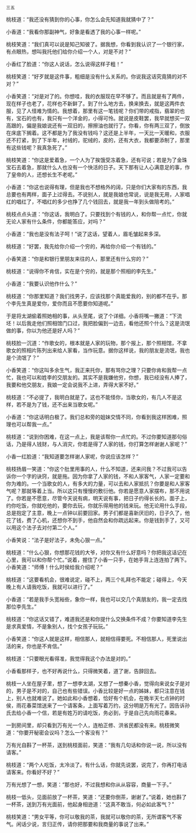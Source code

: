     三五 

   桃枝道：“我还没有猜到你的心事，你怎么会先知道我就猜中了？”

   小香道：“我看你那副神气，好象是看透了我的心事一样呢。”

   桃枝笑道：“我们真可以说是知己知彼了。据我想，你看到我认识了一个银行家，有点眼热，想叫我托他们给你介绍一个人，对是不对？”

   小香红了脸道：“你这人说话，怎么说得这样子粗！”

   桃枝笑道：“好歹就是这件事，粗细是没有什么关系的。你说我这话究竟猜的对不对？”

   小香笑道：“对是对了的。你想哇，我的衣服现在早不够了。而且就是有了两件，现在样子也老了，花样也不新鲜了。到了什么地方去，换来换去，就是这两件衣服，见了人怪难为情的。我想着，那里有这一笔钱呢？你们带的戒指，翡翠的也有，宝石的也有，我只有一个洋金的，小得可怜。就说是皮鞋罢，我早就想买一双高跟的，偏是我娘说还有一双旧的，擦擦油也就行了。你看，你有两三双了，倒放在床底下搁着。这不都是为了我没有钱吗？这还是上半年，一天比一天暖和，衣服还不打紧，到了下半年，衬绒的，驼绒的，皮的，还有大衣，我都要添制了，那里有这些钱呢？我真急死了。”

   桃枝笑道：“你这是爱着急，一个人为了挨饿受冻着急，还有可说；若是为了金珠宝石去着急，那就什么人也没有一个快活的日子。天下那有让人心满意足的事，作了皇帝的人，还想长生不老呢。”

   小香道：“你这也说得有理，但是我也不想格外的阔，只是你们大家有的东西，我总要也有两样，面子上过得去。不说别人，就是我娘也常说，说是我无用，人家唱红的唱红了，不唱红的多少也挣了几个钱回去，就是我一年到头做陪考的。”

   桃枝点点头道：“你这话，我明白了。只要找到个有钱的人，和你帮一点忙，你就无论人家有什么条件，你都能答应，对吗？”

   小香道：“我也是没有法子呵！”说了这话，望着人，眉毛皱起来多深。

   桃枝道：“好罢，我先给你介绍一个穷的，再给你介绍一个有钱的。”

   小香笑道：“你是和银行里朋友来往的人，那里还有什么穷的？”

   桃枝道：“说得你不肯信，实在是个穷的，就是那个照相的李先生。”

   小香道：“我要认识他作什么？”

   桃枝道：“你那里知道？我们找男子，应该找那个真能爱我的，别的都不在乎。那个李先生真是爱你，爱你而且不愿要你知道呢。”

   于是将太湖偷着照她相的事，从头至尾，说了个详细。小香将嘴一撇道：“下流坯！以后我走他们照相馆门口过，我把脸偏到一边去，看他还照个什么？这是流氓做的事，你以为他还是好人吗？”

   桃枝脸一沉道：“作歌女的，根本就是人家的玩物，那个报上，那个照相馆，不拿歌女的照相片陈列出来给人家看，当作玩意。据你这样说，我的朋友是流氓，我也是个流氓了？”

   小香笑道：“你这叫多余生气，我正来托你，那有骂你之理？只要你肯和我帮一点忙，我也可以和姓李的交朋友的。其实不是我嫌他穷，你想，我已经没有人捧了，我要和他交朋友，我娘一定会说我不上进，弄得大家不好。”

   桃枝道：“不必提了，我明白就是了。这也不能怪你，当歌女的，有几人不是这样，若不是为了钱，还不出来当歌女呢。”

   小香道：“你这话明白极了。我们总和旁的姐妹交情不同，你看到我这样困难，照理也可以帮我一点。”

   桃枝道：“说到你困难，在这一点上，我是该帮你一点忙的。不过你要知道那句俗话，乃是得人钱财，与人消灾，你若是得了人家的钱，你打算怎样谢谢人家呢？”

   小香一红脸道：“我知道要怎样谢人家呢，你说应该怎样？”

   桃枝扬眉一笑道：“你这个肚里用事的人，什么不知道，还来问我？不过我可以告诉你一个字的诀窍，就是拖。因为你拿了人家的钱，不和人家客气，人家一定要和你为难的。一个当歌女的人，有多大的力量，可以去和人家抵抗？你要是和人家客气呢？那就等着上当。所以这只有慢慢的敷衍他。你若是愿意人家摆布，那不用说了。你若是不愿意，尽管今天说有病，明天说有事，把日子约得长长的。面子上，约你吃饭，你就吃他的，要你去玩，你就乐得用他的钱来玩。他无论用什么手段，总是抱定了主意，晚上一点钟以前要回家。男子们都是喜新厌旧的，日子久了，他花了钱，费了心机，还想你不到手，他自然会和你疏远起来。你是钱到手了，又可以用这个法子去对付第二个人。”

   小香笑说：“法子是好法子，未免心狠一点。”

   桃枝道：“什么心狠，你想那花钱的大爷，对你又有什么好意吗？你把我这话记在心里，我可以和你帮个忙。”说着，握住了小香一只手，在她手背上连连拍了两下。小香笑道：“师傅！什么时侯给我介绍呢？”

   桃枝道：“这要看机会，很难说定，碰不上，两三个礼拜也不能定；碰得上，今天晚上有人请我吃饭，我就可以进行了。”

   小香道：“若是我手头宽裕些，象你一样，我也可以交几个真朋友的，我一定去找那位李先生。”

   桃枝道：“你这话又错了，难道我还是和你提什么交换条件不成？你要知道李先生是求真爱情，不是象别人，找个女孩子玩玩。”

   小香笑道：“你这人就是这样，相信那人，就相信得要死。不相信那人，死里说出活的来，你也是不肯信。”

   桃枝道：“只要眼光看得准，我觉得我这个办法是对的。”

   小香看那样子，也不好再说什么，只得微笑着，道了谢，告辞回去。

   桃枝一人坐在屋子里，想了一想李太湖，又想了一想秦小香，觉得向来说女子是对的，男子是不对的，自己也有些错误。小香比较是好一点的姊妹，都只注意在钱上，别人也就难说了。她如此和小香想着，恰好有个机会，在晚半天七点钟的时侯，雨花春菜馆送来了一个请客条，上面写着万约，这分明是万有光了。因告诉孙氏去给小香一个信，若是有姓万的请吃饭，务必到，于是自己先向雨花春来。

   一到房间里，却只看到万有光一个人，连柏正修、洪省民都没有来。桃枝微笑道：“你要开秘密会议吗？怎么一个客没有？”

   万有光自斟了一杯茶，送到桃枝面前，笑道：“我有几句话和你说一说，所以没有请客。”

   桃枝道：“两个人吃饭，太冷淡了。有什么话，你就先说罢，说完了，你再打电话请客来。你看好不好？”

   万有光想了一想，笑道：“那也好，不过我想和你从从容容，商量一下子。”

   桃枝一低头，见面前放了一杯茶，笑道：“还要你倒茶，谢谢了。”说着，她也斟了一杯茶，送到万有光面前，他起身相逊道：“这真不敢当，何必如此客气？”

   桃枝笑道：“男女平等，你可以敬我的茶，我就可以敬你的茶，无所谓客气不客气。闲话少说，言归正传，请你把那要和我商量的事说了出来。”

